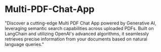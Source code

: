 # Multi-PDF-Chat-App
"Discover a cutting-edge Multi PDF Chat App powered by Generative AI, leveraging semantic search capabilities across uploaded PDFs. Built on LangChain and utilizing OpenAI's advanced algorithms, it seamlessly retrieves precise information from your documents based on natural language queries."

